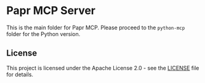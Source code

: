 # Papr MCP Server

This is the main folder for Papr MCP. Please proceed to the `python-mcp` folder for the Python version.

## License

This project is licensed under the Apache License 2.0 - see the [LICENSE](LICENSE) file for details.
